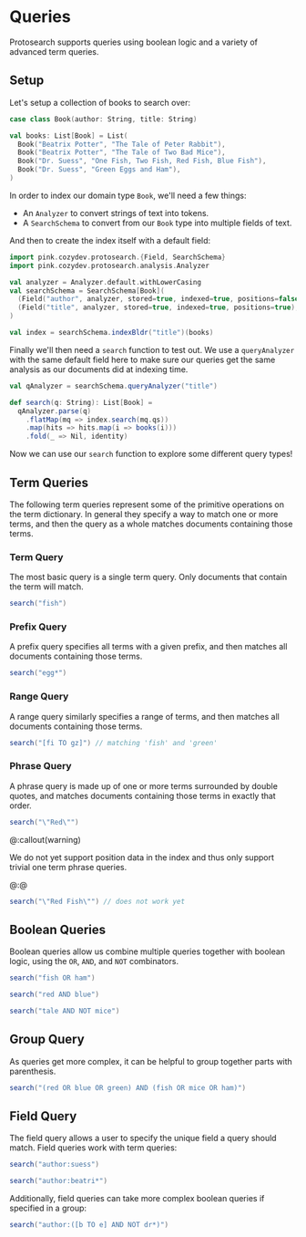 # Queries

Protosearch supports queries using boolean logic and a variety of advanced term queries.

## Setup

Let's setup a collection of books to search over:

```scala mdoc:silent
case class Book(author: String, title: String)

val books: List[Book] = List(
  Book("Beatrix Potter", "The Tale of Peter Rabbit"),
  Book("Beatrix Potter", "The Tale of Two Bad Mice"),
  Book("Dr. Suess", "One Fish, Two Fish, Red Fish, Blue Fish"),
  Book("Dr. Suess", "Green Eggs and Ham"),
)
```

In order to index our domain type `Book`, we'll need a few things:
- An `Analyzer` to convert strings of text into tokens.
- A `SearchSchema` to convert from our `Book` type into multiple fields of text.

And then to create the index itself with a default field:

```scala mdoc:silent
import pink.cozydev.protosearch.{Field, SearchSchema}
import pink.cozydev.protosearch.analysis.Analyzer

val analyzer = Analyzer.default.withLowerCasing
val searchSchema = SearchSchema[Book](
  (Field("author", analyzer, stored=true, indexed=true, positions=false), _.author),
  (Field("title", analyzer, stored=true, indexed=true, positions=true), _.title),
)

val index = searchSchema.indexBldr("title")(books)
```

Finally we'll then need a `search` function to test out.
We use a `queryAnalyzer` with the same default field here to make sure our queries get the same analysis as our documents did at indexing time.


```scala mdoc:silent
val qAnalyzer = searchSchema.queryAnalyzer("title")

def search(q: String): List[Book] =
  qAnalyzer.parse(q)
    .flatMap(mq => index.search(mq.qs))
    .map(hits => hits.map(i => books(i)))
    .fold(_ => Nil, identity)
```

Now we can use our `search` function to explore some different query types!

## Term Queries

The following term queries represent some of the primitive operations on the term dictionary.
In general they specify a way to match one or more terms, and then the query as a whole matches documents containing those terms.

### Term Query

The most basic query is a single term query.
Only documents that contain the term will match.

```scala mdoc
search("fish")
```

### Prefix Query

A prefix query specifies all terms with a given prefix, and then matches all documents containing those terms.

```scala mdoc
search("egg*")
```

### Range Query

A range query similarly specifies a range of terms, and then matches all documents containing those terms.

```scala mdoc
search("[fi TO gz]") // matching 'fish' and 'green'
```

### Phrase Query

A phrase query is made up of one or more terms surrounded by double quotes, and matches documents containing those terms in exactly that order.

```scala mdoc
search("\"Red\"")
```

@:callout(warning)

We do not yet support position data in the index and thus only support trivial one term phrase queries.

@:@

```scala mdoc
search("\"Red Fish\"") // does not work yet
```

## Boolean Queries

Boolean queries allow us combine multiple queries together with boolean logic, using the `OR`, `AND`, and `NOT` combinators.


```scala mdoc
search("fish OR ham")
```

```scala mdoc
search("red AND blue")
```

```scala mdoc
search("tale AND NOT mice")
```

## Group Query

As queries get more complex, it can be helpful to group together parts with parenthesis.

```scala mdoc
search("(red OR blue OR green) AND (fish OR mice OR ham)")
```


## Field Query

The field query allows a user to specify the unique field a query should match.
Field queries work with term queries:

```scala mdoc
search("author:suess")
```

```scala mdoc
search("author:beatri*")
```

Additionally, field queries can take more complex boolean queries if specified in a group:

```scala mdoc
search("author:([b TO e] AND NOT dr*)")
```
